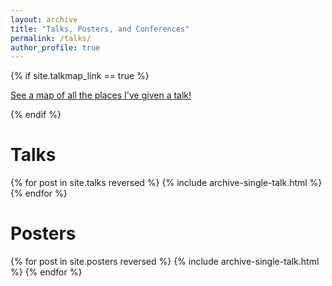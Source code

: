 ```yaml
---
layout: archive
title: "Talks, Posters, and Conferences"
permalink: /talks/
author_profile: true
---
```


{% if site.talkmap_link == true %}

<p style="text-decoration:underline;"><a href="/talkmap.html">See a map of all the places I've given a talk!</a></p>

{% endif %}

# Talks

{% for post in site.talks reversed %}
  {% include archive-single-talk.html %}
{% endfor %}

# Posters

{% for post in site.posters reversed %}
  {% include archive-single-talk.html %}
{% endfor %}
